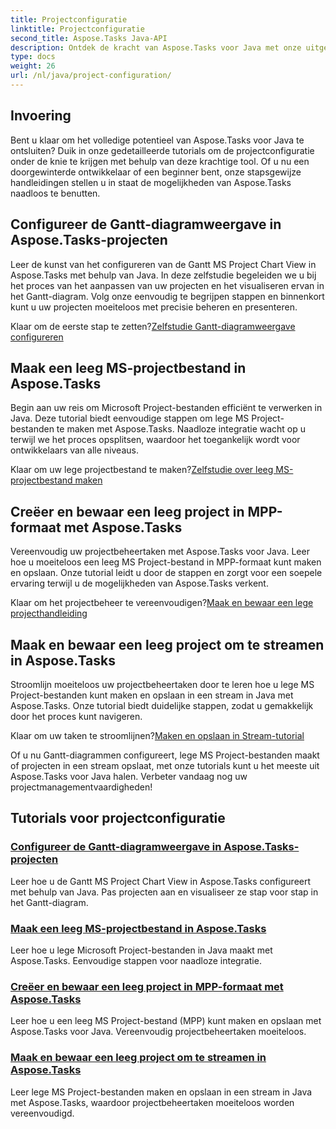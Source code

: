 ```yaml
---
title: Projectconfiguratie
linktitle: Projectconfiguratie
second_title: Aspose.Tasks Java-API
description: Ontdek de kracht van Aspose.Tasks voor Java met onze uitgebreide tutorials. Configureer Gantt-diagrammen, maak MS Project-bestanden en stroomlijn projectbeheer.
type: docs
weight: 26
url: /nl/java/project-configuration/
---
```

## Invoering

Bent u klaar om het volledige potentieel van Aspose.Tasks voor Java te ontsluiten? Duik in onze gedetailleerde tutorials om de projectconfiguratie onder de knie te krijgen met behulp van deze krachtige tool. Of u nu een doorgewinterde ontwikkelaar of een beginner bent, onze stapsgewijze handleidingen stellen u in staat de mogelijkheden van Aspose.Tasks naadloos te benutten.

## Configureer de Gantt-diagramweergave in Aspose.Tasks-projecten

Leer de kunst van het configureren van de Gantt MS Project Chart View in Aspose.Tasks met behulp van Java. In deze zelfstudie begeleiden we u bij het proces van het aanpassen van uw projecten en het visualiseren ervan in het Gantt-diagram. Volg onze eenvoudig te begrijpen stappen en binnenkort kunt u uw projecten moeiteloos met precisie beheren en presenteren.

 Klaar om de eerste stap te zetten?[Zelfstudie Gantt-diagramweergave configureren](./configure-gantt-chart/)

## Maak een leeg MS-projectbestand in Aspose.Tasks

Begin aan uw reis om Microsoft Project-bestanden efficiënt te verwerken in Java. Deze tutorial biedt eenvoudige stappen om lege MS Project-bestanden te maken met Aspose.Tasks. Naadloze integratie wacht op u terwijl we het proces opsplitsen, waardoor het toegankelijk wordt voor ontwikkelaars van alle niveaus.

 Klaar om uw lege projectbestand te maken?[Zelfstudie over leeg MS-projectbestand maken](./create-empty-project-file/)

## Creëer en bewaar een leeg project in MPP-formaat met Aspose.Tasks

Vereenvoudig uw projectbeheertaken met Aspose.Tasks voor Java. Leer hoe u moeiteloos een leeg MS Project-bestand in MPP-formaat kunt maken en opslaan. Onze tutorial leidt u door de stappen en zorgt voor een soepele ervaring terwijl u de mogelijkheden van Aspose.Tasks verkent.

 Klaar om het projectbeheer te vereenvoudigen?[Maak en bewaar een lege projecthandleiding](./create-save-mpp/)

## Maak en bewaar een leeg project om te streamen in Aspose.Tasks

Stroomlijn moeiteloos uw projectbeheertaken door te leren hoe u lege MS Project-bestanden kunt maken en opslaan in een stream in Java met Aspose.Tasks. Onze tutorial biedt duidelijke stappen, zodat u gemakkelijk door het proces kunt navigeren.

 Klaar om uw taken te stroomlijnen?[Maken en opslaan in Stream-tutorial](./create-save-stream/)

Of u nu Gantt-diagrammen configureert, lege MS Project-bestanden maakt of projecten in een stream opslaat, met onze tutorials kunt u het meeste uit Aspose.Tasks voor Java halen. Verbeter vandaag nog uw projectmanagementvaardigheden!
## Tutorials voor projectconfiguratie
### [Configureer de Gantt-diagramweergave in Aspose.Tasks-projecten](./configure-gantt-chart/)
Leer hoe u de Gantt MS Project Chart View in Aspose.Tasks configureert met behulp van Java. Pas projecten aan en visualiseer ze stap voor stap in het Gantt-diagram.
### [Maak een leeg MS-projectbestand in Aspose.Tasks](./create-empty-project-file/)
Leer hoe u lege Microsoft Project-bestanden in Java maakt met Aspose.Tasks. Eenvoudige stappen voor naadloze integratie.
### [Creëer en bewaar een leeg project in MPP-formaat met Aspose.Tasks](./create-save-mpp/)
Leer hoe u een leeg MS Project-bestand (MPP) kunt maken en opslaan met Aspose.Tasks voor Java. Vereenvoudig projectbeheertaken moeiteloos.
### [Maak en bewaar een leeg project om te streamen in Aspose.Tasks](./create-save-stream/)
Leer lege MS Project-bestanden maken en opslaan in een stream in Java met Aspose.Tasks, waardoor projectbeheertaken moeiteloos worden vereenvoudigd.